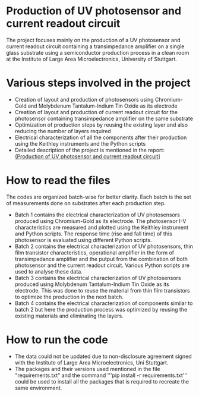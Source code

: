 # Production of UV photosensor and current readout circuit
The project focuses mainly on the production of a UV photosensor and current readout circuit containing a transimpedance amplifier on a single glass substrate using a semiconductor production process in a clean room at the Institute of Large Area Microelectronics, University of Stuttgart.

# Various steps involved in the project
- Creation of layout and production of photosensors using Chromium-Gold and Molybdenum Tantalum-Indium Tin Oxide as its electrode
- Creation of layout and production of current readout circuit for the photosensor containing transimpedance amplifier on the same substrate
- Optimization of production steps by reusing the existing layer and also reducing the number of layers required
- Electrical characterization of all the components after their production using the Keithley instruments and the Python scripts
- Detailed description of the project is mentioned in the report: [(Production of UV photosensor and current readout circuit](https://drive.google.com/file/d/1Ng5pi7pYeUGtu5qTg4N3Vx0-dnfdbjn2/view?usp=sharing)]

# How to read the files
The codes are organized batch-wise for better clarity. Each batch is the set of measurements done on substrates after each production step.
- Batch 1 contains the electrical characterization of UV photosensors produced using Chromium-Gold as its electrode. The photosensor I-V characteristics are measured and plotted using the Keithley instrument and Python scripts. The response time (rise and fall time) of this photosensor is evaluated using different Python scripts.
- Batch 2 contains the electrical characterization of UV photosensors, thin film transistor characteristics, operational amplifier in the form of transimpedance amplifier and the putput from the combination of both photosensor and the current readout circuit. Various Python scripts are used to analyse these data.
- Batch 3 contains the electrical characterization of UV photosensors produced using Molybdenum Tantalum-Indium Tin Oxide as its electrode. This was done to reuse the material from thin film transistors to optimize the production in the next batch.
- Batch 4 contains the electrical characterization of components similar to batch 2 but here the production process was optimized by reusing the existing materials and eliminating the layers.

# How to run the code
- The data could not be updated due to non-disclosure agreement signed with the Institute of Large Area Microelectronics, Uni Stuttgart.
- The packages and their versions used mentioned in the file "requirements.txt" and the command '''pip install -r requirements.txt''' could be used to install all the packages that is required to recreate the same environment.
